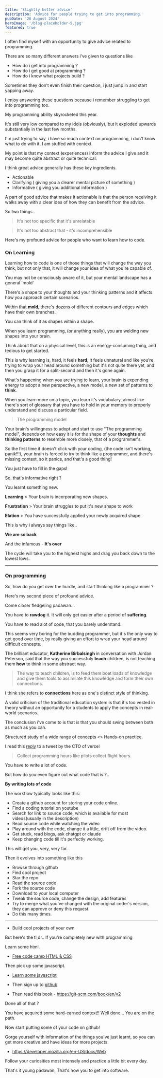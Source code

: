 ```yaml
---
title: 'Slightly better advice'
description: 'Advice for people trying to get into programming.'
pubDate: '20 August 2024'
heroImage: '/blog-placeholder-5.jpg'
featured: true
---
```


I often find myself with an opportunity to give advice related to programming. 

There are so many different answers i've given to questions like

- How do i get into programming ?
- How do i get good at programming ?
- How do i know what projects build ?

Sometimes they don't even finish their question, i just jump in and start yapping away.

I enjoy answering these questions because i remember struggling to get into programming too.

My programming ability skyrocketed this year. 

It's still very low compared to my idols (obviously), but it exploded upwards substantially in the last few months. 

I'm just trying to say, i have so much context on programming, i don't know what to do with it. 
I am stuffed with context. 

My point is that my context (experiences) inform the advice i give and it may become quite abstract or quite technical. 

I think great advice generally has these key ingredients.

- Actionable
- Clarifying ( giving you a clearer mental picture of something )
- Informative ( giving you additional information )


A part of good advice that makes it actionable is that the person receiving it walks away with a clear idea of how they can benefit from the advice. 

So two things.. 

> It's not too specific that it's unrelatable

> It's not too abstract that - it's incomprehensible

Here's my profound advice for people who want to learn how to code.

### On Learning

Learning how to code is one of those things that will change the way you think, but not only that, it will change your idea of what you're capable of. 

You may not be consciously aware of it, but your mental landscape has a general 'mold' 

There's a shape to your thoughts and your thinking patterns and it affects how you approach certain scenarios.

Within that **mold**, there's dozens of different contours and edges which have their own branches.

You can think of it as shapes within a shape.

When you learn programming, (or anything really), you are welding new shapes into your brain. 

Think about that on a physical level, this is an energy-consuming thing, and tedious to get started. 

This is why learning is, hard, it feels **hard**, it feels unnatural and like you're trying to wrap your head around something but it's not quite there yet, and then you grasp it for a split-second and then it's gone again.

What's happening when you are trying to learn, your brain is expending energy to adopt a new perspective, a new model, a new set of patterns to **think**.

When you learn more on a topic, you learn it's vocabulary, almost like there's sort of glossary that you have to hold in your memory to properly understand and discuss a particular field.

> The programming model

Your brain's willingness to adopt and start to use "The programming model", depends on how easy it is for the shape of your **thoughts** and **thinking patterns** to resemble more closely, that of a programmer's.

So the first time it doesn't click with your coding, (the code isn't working, panik!!!), your brain is forced to try to think like a programmer, and there's missing context, so it panics, and that's a good thing!

You just have to fill in the gaps!

So, that's informative right ?

You learnt something new. 

**Learning** > Your brain is incorporating new shapes.

**Frustration** > Your brain struggles to put it's new shape to work

**Elation** > You have successfully applied your newly acquired shape. 

This is why i always say things like..

**We are so back** 

And the infamous - **It's over**

The cycle will take you to the highest highs and drag you back down to the lowest lows. 

----

### On programming

So, how do you get over the hurdle, and start thinking like a programmer ?

Here's my second piece of profound advice. 

Come closer fledgeling padawan...

You have to **rawdog** it. It will only get easier after a period of **suffering**. 

You have to read alot of code, that you barely understand.

This seems very boring for the budding programmer, but it's the only way to get good over time, by really giving an effort to wrap your head around difficult concepts.

The brilliant educator, **Katherine Birbalsingh** in conversation with Jordan Peterson, said that the way you successfuly **teach** children, is not teaching them **how** to think in some abstract way. 

> The way to teach children, is to feed them boat loads of knowledge and give them tools to assimilate this knowledge and form their own connections.

I think she refers to **connections** here as one's distinct style of thinking.

A valid criticism of the traditional education system is that it's too vested in theory without an opportunity for a students to apply the concepts in real-world scenarios.

The conclusion i've come to is that is that you should swing between both as much as you can. 

Structured study of a wide range of concepts <> Hands-on practice.

I read this [reply](https://x.com/cramforce/status/1824502095338409987) to a tweet by the CTO of vercel

> Collect programming hours like pilots collect flight hours.

You have to write a lot of code.

But how do you even figure out what code that is ?..

**By writing lots of code**

The workflow typically looks like this:

- Create a github account for storing your code online.
- Find a coding tutorial on youtube
- Search for link to source code, which is available for most videos(usually in the description)
- Read source code while watching the video
- Play around with the code, change it a little, drift off from the video.  
- Get stuck, read blogs, ask chatgpt or claude
- Keep changing code till it's perfectly working.

This will get you, very, very far. 

Then it evolves into something like this 

- Browse through github
- Find cool project
- Star the repo
- Read the source code
- Fork the source code
- Download to your local computer
- Tweak the source code, change the design, add features
- Try to merge what you've changed with the original coder's version, they can approve or deny this request. 
- Do this many times.

---
- Build cool projects of your own

But here's the tl;dr.. If you're completely new with programming

Learn some html.

- [Free code camp HTML & CSS](https://www.freecodecamp.org/learn/responsive-web-design/)


Then pick up some javascript.

- [Learn some javascript](https://www.freecodecamp.org/learn/javascript-algorithms-and-data-structures/)

- Then sign up to [github](https://github.com)

- Then read this book - https://git-scm.com/book/en/v2

Done all of that ?

You have acquired some hard-earned context!!
Well done...
You are on the path.

Now start putting some of your code on github!

Gorge yourself with information of the things you've just learnt, so you can get more creative and have ideas for more projects.

- https://developer.mozilla.org/en-US/docs/Web

Follow your curiosities most intensely and practice a little bit every day.

That's it young padawan, That's how you to get into software.